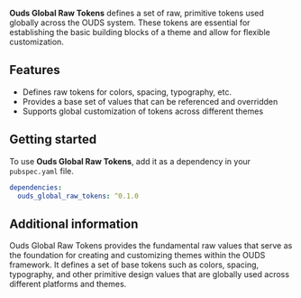 **Ouds Global Raw Tokens** defines a set of raw, primitive tokens used globally across the OUDS system. These tokens are essential for establishing the basic building blocks of a theme and allow for flexible customization.

## Features

- Defines raw tokens for colors, spacing, typography, etc.
- Provides a base set of values that can be referenced and overridden
- Supports global customization of tokens across different themes

## Getting started

To use **Ouds Global Raw Tokens**, add it as a dependency in your `pubspec.yaml` file.

```yaml
dependencies:
  ouds_global_raw_tokens: ^0.1.0
```

## Additional information
Ouds Global Raw Tokens provides the fundamental raw values that serve as the foundation for creating and customizing themes within the OUDS framework. It defines a set of base tokens such as colors, spacing, typography, and other primitive design values that are globally used across different platforms and themes.



